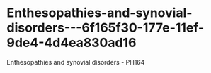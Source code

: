 # Enthesopathies-and-synovial-disorders---6f165f30-177e-11ef-9de4-4d4ea830ad16
Enthesopathies and synovial disorders - PH164
